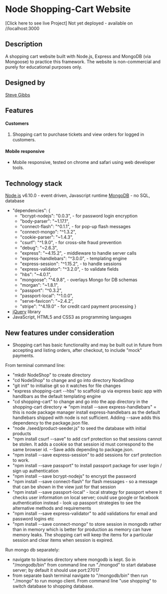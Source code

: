 # Node Shopping-Cart Website
[Click here to see live Project] Not yet deployed - available on //localhost:3000

## Description
A shopping cart website built with Node.js, Express and MongoDB (via Mongoose) to practice this framework.  The website is non-commercial and purely for educational purposes only.  

## Designed by
[Steve Gibbs](https://github.com/SteveGibbs)

## Features

#### Customers
1. Shopping cart to purchase tickets and view orders for logged in customers.

#### Mobile responsive

- Mobile responsive, tested on chrome and safari using web developer tools.  

## Technology stack

[Node.js](https://nodejs.org/) v6.10.0 - event driven, Javascript runtime
[MongoDB](https://www.mongodb.com) - no SQL, database

- "dependencies": {
  -  "bcrypt-nodejs": "0.0.3",  - for password login encryption
  -  "body-parser": "~1.17.1",
  -  "connect-flash": "^0.1.1", - for pop-up flash messages
  - "connect-mongo": "^1.3.2",
  -  "cookie-parser": "~1.4.3",
  -  "csurf": "^1.9.0",  - for cross-site fraud prevention
  -  "debug": "~2.6.3",
  -  "express": "~4.15.2", - middleware to handle server calls
  -  "express-handlebars": "^3.0.0", - templating engine
  -  "express-session": "^1.15.2", - to handle sessions
  -  "express-validator": "^3.2.0", - to validate fields
  -  "hbs": "~4.0.1",
  -  "mongoose": "^4.9.8", - overlays Mongo for DB schemas
  -  "morgan": "~1.8.1",
  -  "passport": "^0.3.2",
  -  "passport-local": "^1.0.0",
  -  "serve-favicon": "~2.4.2",
  -  "stripe": "^4.19.0" - for credit card payment processing
  }
- [jQuery](https://jquery.com/) library
- JavaScript, HTML5 and CSS3 as programming languages

## New features under consideration
- Shopping cart has basic functionality and may be built out in future from accepting and listing orders, after checkout, to include "mock" payments.  


From terminal command line:

- "mkdir NodeShop" to create directory
- "cd NodeShop" to change and go into directory NodeShop
- "git init" to initialise git so it watches for file changes
- "express shopping-cart --hbs" to scaffold up via express basic app with handlbars as the default templating engine
- "cd shopping-cart" to change and go into the app directory
in the shopping-cart directory => "npm install --save express-handlebars" = this is node package manager install express-handlebars
as the default handlebars shipped with node is not sufficient.  Adding --save adds this dependency to the package.json file.
- "node ./seed/product-seeder.js" to seed the database with initial products
- "npm install csurf --save" to add csrf protection so that sessions cannot be stolen.  It adds a cookie so that session id must correspond
to the same browser id. --Save adds depending to package.json.
- "npm install --save express-session" to add sessions for csrf protection to work.
- "npm install --save passport" to install passport package for user login / sign up authentication
- "npm install --save bcrypt-nodejs" to encrypt the password
- "npm install --save connect-flash" for flash messages - so a message that can be shown in the view just for that session
 - "npm install --save passport-local" - local strategy for passport where it checks user information on local server;
could use google or facebook authentication instead - look up passport strategies to see the alternative methods and requirements
- "npm install --save express-validator" to add validations for email and password logins etc
- "npm install --save connect-mongo" to store session in mongodb rather than in memory which is better for production as memory
can have memory leaks.  The shopping cart will keep the items for a particular session and clear items when session is expired.


Run mongo db separately:
- navigate to binaries directory where mongodb is kept.  So in "/mongodb/bin" from command line run "./mongod" to start
database server;  by default it should use port:27017
- from separate bash terminal navigate to "/mongodb/bin" then run "./mongo" to run mongo client.  From command line "use shopping" to switch database to shopping database.


